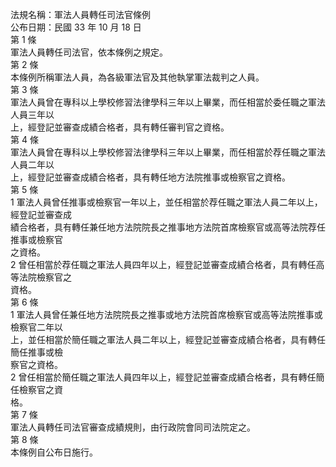 法規名稱：軍法人員轉任司法官條例  
公布日期：民國 33 年 10 月 18 日  
第 1 條  
軍法人員轉任司法官，依本條例之規定。  
第 2 條  
本條例所稱軍法人員，為各級軍法官及其他執掌軍法裁判之人員。  
第 3 條  
軍法人員曾在專科以上學校修習法律學科三年以上畢業，而任相當於委任職之軍法人員三年以  
上，經登記並審查成績合格者，具有轉任審判官之資格。  
第 4 條  
軍法人員曾在專科以上學校修習法律學科三年以上畢業，而任相當於荐任職之軍法人員二年以  
上，經登記並審查成績合格者，具有轉任地方法院推事或檢察官之資格。  
第 5 條  
1 軍法人員曾任推事或檢察官一年以上，並任相當於荐任職之軍法人員二年以上，經登記並審查成  
績合格者，具有轉任兼任地方法院院長之推事地方法院首席檢察官或高等法院荐任推事或檢察官  
之資格。  
2 曾任相當於荐任職之軍法人員四年以上，經登記並審查成績合格者，具有轉任高等法院檢察官之  
資格。  
第 6 條  
1 軍法人員曾任兼任地方法院院長之推事或地方法院首席檢察官或高等法院推事或檢察官二年以  
上，並任相當於簡任職之軍法人員二年以上，經登記並審查成績合格者，具有轉任簡任推事或檢  
察官之資格。  
2 曾任相當於簡任職之軍法人員四年以上，經登記並審查成績合格者，具有轉任簡任檢察官之資  
格。  
第 7 條  
軍法人員轉任司法官審查成績規則，由行政院會同司法院定之。  
第 8 條  
本條例自公布日施行。  


